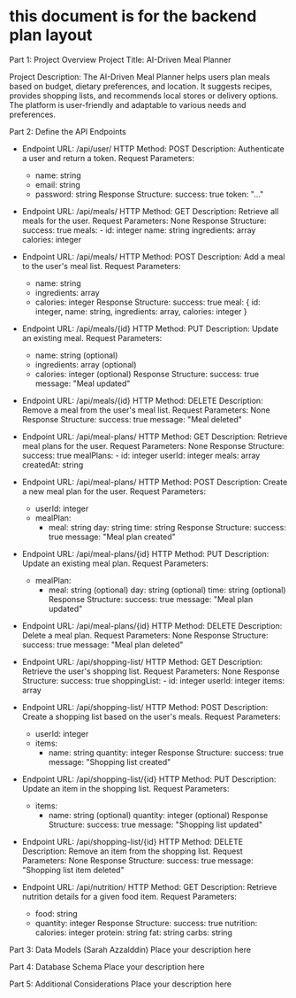# this document is for the backend plan layout

Part 1: Project Overview
Project Title: AI-Driven Meal Planner

Project Description: The AI-Driven Meal Planner helps users plan meals based on budget, dietary preferences, and location. It suggests recipes, provides shopping lists, and recommends local stores or delivery options. The platform is user-friendly and adaptable to various needs and preferences.

Part 2: Define the API Endpoints

- Endpoint URL: /api/user/
  HTTP Method: POST
  Description: Authenticate a user and return a token.
  Request Parameters: 
    - name: string
    - email: string
    - password: string
  Response Structure: 
    success: true
    token: "..."

- Endpoint URL: /api/meals/
  HTTP Method: GET
  Description: Retrieve all meals for the user.
  Request Parameters: None
  Response Structure: 
    success: true
    meals: 
      - id: integer
        name: string
        ingredients: array
        calories: integer

- Endpoint URL: /api/meals/
  HTTP Method: POST
  Description: Add a meal to the user's meal list.
  Request Parameters: 
    - name: string
    - ingredients: array
    - calories: integer
  Response Structure: 
    success: true
    meal: { id: integer, name: string, ingredients: array, calories: integer }

- Endpoint URL: /api/meals/{id}
  HTTP Method: PUT
  Description: Update an existing meal.
  Request Parameters: 
    - name: string (optional)
    - ingredients: array (optional)
    - calories: integer (optional)
  Response Structure: 
    success: true
    message: "Meal updated"

- Endpoint URL: /api/meals/{id}
  HTTP Method: DELETE
  Description: Remove a meal from the user's meal list.
  Request Parameters: None
  Response Structure: 
    success: true
    message: "Meal deleted"

- Endpoint URL: /api/meal-plans/
  HTTP Method: GET
  Description: Retrieve meal plans for the user.
  Request Parameters: None
  Response Structure: 
    success: true
    mealPlans: 
      - id: integer
        userId: integer
        meals: array
        createdAt: string

- Endpoint URL: /api/meal-plans/
  HTTP Method: POST
  Description: Create a new meal plan for the user.
  Request Parameters: 
    - userId: integer
    - mealPlan: 
        - meal: string
          day: string
          time: string
  Response Structure: 
    success: true
    message: "Meal plan created"

- Endpoint URL: /api/meal-plans/{id}
  HTTP Method: PUT
  Description: Update an existing meal plan.
  Request Parameters: 
    - mealPlan: 
        - meal: string (optional)
          day: string (optional)
          time: string (optional)
  Response Structure: 
    success: true
    message: "Meal plan updated"

- Endpoint URL: /api/meal-plans/{id}
  HTTP Method: DELETE
  Description: Delete a meal plan.
  Request Parameters: None
  Response Structure: 
    success: true
    message: "Meal plan deleted"

- Endpoint URL: /api/shopping-list/
  HTTP Method: GET
  Description: Retrieve the user's shopping list.
  Request Parameters: None
  Response Structure: 
    success: true
    shoppingList: 
      - id: integer
        userId: integer
        items: array

- Endpoint URL: /api/shopping-list/
  HTTP Method: POST
  Description: Create a shopping list based on the user's meals.
  Request Parameters: 
    - userId: integer
    - items: 
        - name: string
          quantity: integer
  Response Structure: 
    success: true
    message: "Shopping list created"

- Endpoint URL: /api/shopping-list/{id}
  HTTP Method: PUT
  Description: Update an item in the shopping list.
  Request Parameters: 
    - items: 
        - name: string (optional)
          quantity: integer (optional)
  Response Structure: 
    success: true
    message: "Shopping list updated"

- Endpoint URL: /api/shopping-list/{id}
  HTTP Method: DELETE
  Description: Remove an item from the shopping list.
  Request Parameters: None
  Response Structure: 
    success: true
    message: "Shopping list item deleted"

- Endpoint URL: /api/nutrition/
  HTTP Method: GET
  Description: Retrieve nutrition details for a given food item.
  Request Parameters: 
    - food: string
    - quantity: integer
  Response Structure: 
    success: true
    nutrition: 
      calories: integer
      protein: string
      fat: string
      carbs: string

Part 3: Data Models (Sarah Azzalddin)
Place your description here

Part 4: Database Schema
Place your description here

Part 5: Additional Considerations
Place your description here
